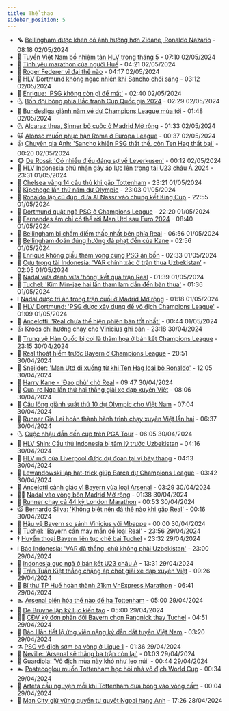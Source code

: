 ```yaml
---
title: Thể thao
sidebar_position: 5
---
```


<!-- vnexpress-the-thao:START -->
- 🪜 [Bellingham được khen có ảnh hưởng hơn Zidane, Ronaldo Nazario](https://vnexpress.net/bellingham-duoc-khen-co-anh-huong-hon-zidane-ronaldo-nazario-4741195.html) - 08:18 02/05/2024
- 🦩 [Tuyển Việt Nam bổ nhiệm tân HLV trong tháng 5](https://vnexpress.net/tuyen-viet-nam-bo-nhiem-tan-hlv-trong-thang-5-4741109.html) - 07:10 02/05/2024
- 🧰 [Tình yêu marathon của người Huế](https://vnexpress.net/tinh-yeu-marathon-cua-nguoi-hue-4738131.html) - 04:21 02/05/2024
- 🤗 [Roger Federer vĩ đại thế nào](https://vnexpress.net/roger-federer-vi-dai-the-nao-4740990.html) - 04:17 02/05/2024
- 🥳 [HLV Dortmund không ngạc nhiên khi Sancho chói sáng](https://vnexpress.net/hlv-dortmund-khong-ngac-nhien-khi-sancho-choi-sang-4741015.html) - 03:12 02/05/2024
- 🦣 [Enrique: &#39;PSG không còn gì để mất&#39;](https://vnexpress.net/enrique-psg-khong-con-gi-de-mat-4740932.html) - 02:40 02/05/2024
- 🌜 [Bốn đội bóng phía Bắc tranh Cup Quốc gia 2024](https://vnexpress.net/bon-doi-bong-phia-bac-tranh-cup-quoc-gia-2024-4740955.html) - 02:29 02/05/2024
- 🫶 [Bundesliga giành năm vé dự Champions League mùa tới](https://vnexpress.net/bundesliga-gianh-nam-ve-du-champions-league-mua-toi-4740860.html) - 01:48 02/05/2024
- 🌜 [Alcaraz thua, Sinner bỏ cuộc ở Madrid Mở rộng](https://vnexpress.net/alcaraz-thua-sinner-bo-cuoc-o-madrid-mo-rong-4740923.html) - 01:33 02/05/2024
- 😺 [Alonso muốn phục hận Roma ở Europa League](https://vnexpress.net/alonso-muon-phuc-han-roma-o-europa-league-4737927.html) - 00:37 02/05/2024
- 👍 [Chuyên gia Anh: &#39;Sancho khiến PSG thất thế, còn Ten Hag thất bại&#39;](https://vnexpress.net/chuyen-gia-anh-sancho-khien-psg-that-the-con-ten-hag-that-bai-4740856.html) - 00:20 02/05/2024
- 🐵 [De Rossi: &#39;Có nhiều điều đáng sợ về Leverkusen&#39;](https://vnexpress.net/de-rossi-co-nhieu-dieu-dang-so-ve-leverkusen-4740857.html) - 00:12 02/05/2024
- 💫 [HLV Indonesia phủ nhận gây áp lực lên trọng tài U23 châu Á 2024](https://vnexpress.net/hlv-indonesia-phu-nhan-gay-ap-luc-len-trong-tai-u23-chau-a-2024-4740835.html) - 23:31 01/05/2024
- 🦆 [Chelsea vắng 14 cầu thủ khi gặp Tottenham](https://vnexpress.net/chelsea-vang-14-cau-thu-khi-gap-tottenham-4740849.html) - 23:21 01/05/2024
- 🙉 [Kipchoge lần thứ năm dự Olympic](https://vnexpress.net/kipchoge-lan-thu-nam-du-olympic-4740845.html) - 23:03 01/05/2024
- 📝 [Ronaldo lập cú đúp, đưa Al Nassr vào chung kết King Cup](https://vnexpress.net/ronaldo-lap-cu-dup-dua-al-nassr-vao-chung-ket-king-cup-4740844.html) - 22:55 01/05/2024
- 💯 [Dortmund quật ngã PSG ở Champions League](https://vnexpress.net/dortmund-quat-nga-psg-o-champions-league-4740842.html) - 22:20 01/05/2024
- 🌈 [Fernandes ám chỉ có thể rời Man Utd sau Euro 2024](https://vnexpress.net/fernandes-am-chi-co-the-roi-man-utd-sau-euro-2024-4740714.html) - 08:40 01/05/2024
- 🦩 [Bellingham bị chấm điểm thấp nhất bên phía Real](https://vnexpress.net/bellingham-bi-cham-diem-thap-nhat-ben-phia-real-4740661.html) - 06:56 01/05/2024
- 🐲 [Bellingham đoán đúng hướng đá phạt đền của Kane](https://vnexpress.net/bellingham-doan-dung-huong-da-phat-den-cua-kane-4740662.html) - 02:56 01/05/2024
- 🌁 [Enrique không giấu tham vọng cùng PSG ăn bốn](https://vnexpress.net/enrique-khong-giau-tham-vong-cung-psg-an-bon-4740640.html) - 02:33 01/05/2024
- 💯 [Cựu trọng tài Indonesia: &#39;VAR chính xác ở trận thua Uzbekistan’](https://vnexpress.net/cuu-trong-tai-indonesia-var-chinh-xac-o-tran-thua-uzbekistan-4740664.html) - 02:05 01/05/2024
- 🌝 [Nadal vừa đánh vừa &#39;hóng&#39; kết quả trận Real](https://vnexpress.net/nadal-vua-danh-vua-hong-ket-qua-tran-real-4740655.html) - 01:39 01/05/2024
- 🤖 [Tuchel: &#39;Kim Min-jae hai lần tham lam dẫn đến bàn thua&#39;](https://vnexpress.net/tuchel-kim-min-jae-hai-lan-tham-lam-dan-den-ban-thua-4740637.html) - 01:36 01/05/2024
- 🕯 [Nadal được tri ân trong trận cuối ở Madrid Mở rộng](https://vnexpress.net/nadal-duoc-tri-an-trong-tran-cuoi-o-madrid-mo-rong-4740645.html) - 01:18 01/05/2024
- 🧰 [HLV Dortmund: &#39;PSG được xây dựng để vô địch Champions League&#39;](https://vnexpress.net/hlv-dortmund-psg-duoc-xay-dung-de-vo-dich-champions-league-4740641.html) - 01:09 01/05/2024
- 🥳 [Ancelotti: &#39;Real chưa thể hiện phiên bản tốt nhất&#39;](https://vnexpress.net/ancelotti-real-chua-the-hien-phien-ban-tot-nhat-4740623.html) - 00:44 01/05/2024
- 👍 [Kroos chỉ hướng chạy cho Vinicius ghi bàn](https://vnexpress.net/kroos-chi-huong-chay-cho-vinicius-ghi-ban-4740619.html) - 23:18 30/04/2024
- 💪 [Trung vệ Hàn Quốc bị coi là thảm họa ở bán kết Champions League](https://vnexpress.net/trung-ve-han-quoc-bi-coi-la-tham-hoa-o-ban-ket-champions-league-4740618.html) - 23:15 30/04/2024
- 👹 [Real thoát hiểm trước Bayern ở Champions League](https://vnexpress.net/real-thoat-hiem-truoc-bayern-o-champions-league-4740615.html) - 20:51 30/04/2024
- 🧰 [Sneijder: &#39;Man Utd đi xuống từ khi Ten Hag loại bỏ Ronaldo&#39;](https://vnexpress.net/sneijder-man-utd-di-xuong-tu-khi-ten-hag-loai-bo-ronaldo-4740568.html) - 12:05 30/04/2024
- 🚀 [Harry Kane - &#39;Đao phủ&#39; chờ Real](https://vnexpress.net/harry-kane-dao-phu-cho-real-4740535.html) - 09:47 30/04/2024
- 🎃 [Cua-rơ Nga lần thứ hai thắng giải xe đạp xuyên Việt](https://vnexpress.net/cua-ro-nga-lan-thu-hai-thang-giai-xe-dap-xuyen-viet-4740519.html) - 08:06 30/04/2024
- 🧰 [Cầu lông giành suất thứ 10 dự Olympic cho Việt Nam](https://vnexpress.net/cau-long-gianh-suat-thu-10-du-olympic-cho-viet-nam-4736950.html) - 07:04 30/04/2024
- 👀 [Runner Gia Lai hoàn thành hành trình chạy xuyên Việt lần hai](https://vnexpress.net/runner-gia-lai-hoan-thanh-hanh-trinh-chay-xuyen-viet-lan-hai-4740468.html) - 06:37 30/04/2024
- 🌜 [Cuộc nhậu dẫn đến cup trên PGA Tour](https://vnexpress.net/cuoc-nhau-dan-den-cup-tren-pga-tour-4740489.html) - 06:05 30/04/2024
- 🫶 [HLV Shin: Cầu thủ Indonesia bị tâm lý trước Uzbekistan](https://vnexpress.net/hlv-shin-cau-thu-indonesia-bi-tam-ly-truoc-uzbekistan-4740440.html) - 04:16 30/04/2024
- 🦄 [HLV mới của Liverpool được dự đoán tại vị bảy tháng](https://vnexpress.net/hlv-moi-cua-liverpool-duoc-du-doan-tai-vi-bay-thang-4740448.html) - 04:13 30/04/2024
- 🥳 [Lewandowski lập hat-trick giúp Barca dự Champions League](https://vnexpress.net/lewandowski-lap-hat-trick-giup-barca-du-champions-league-4740413.html) - 03:42 30/04/2024
- 🐲 [Ancelotti cảnh giác vì Bayern vừa loại Arsenal](https://vnexpress.net/ancelotti-canh-giac-vi-bayern-vua-loai-arsenal-4740427.html) - 03:29 30/04/2024
- 🧑‍🏫 [Nadal vào vòng bốn Madrid Mở rộng](https://vnexpress.net/nadal-vao-vong-bon-madrid-mo-rong-4740396.html) - 01:38 30/04/2024
- 🤔 [Runner chạy cả 44 kỳ London Marathon](https://vnexpress.net/runner-chay-ca-44-ky-london-marathon-4740365.html) - 00:53 30/04/2024
- 😺 [Bernardo Silva: &#39;Không biết nên đá thế nào khi gặp Real&#39;](https://vnexpress.net/bernardo-silva-khong-biet-nen-da-the-nao-khi-gap-real-4740363.html) - 00:16 30/04/2024
- 💪 [Hậu vệ Bayern so sánh Vinicius với Mbappe](https://vnexpress.net/hau-ve-bayern-so-sanh-vinicius-voi-mbappe-4740358.html) - 00:00 30/04/2024
- 💼 [Tuchel: &#39;Bayern cần may mắn để loại Real&#39;](https://vnexpress.net/tuchel-bayern-can-may-man-de-loai-real-4740357.html) - 23:56 29/04/2024
- 🕴 [Huyền thoại Bayern liên tục chê bai Tuchel](https://vnexpress.net/huyen-thoai-bayern-lien-tuc-che-bai-tuchel-4739670.html) - 23:32 29/04/2024
- 🕯 [Báo Indonesia: &#39;VAR đã thắng, chứ không phải Uzbekistan&#39;](https://vnexpress.net/bao-indonesia-var-da-thang-chu-khong-phai-uzbekistan-4740347.html) - 23:00 29/04/2024
- 📝 [Indonesia gục ngã ở bán kết U23 châu Á](https://vnexpress.net/u23-indonesia-vs-u23-uzbekistan-4740296-tong-thuat.html) - 13:31 29/04/2024
- 🧐 [Trần Tuấn Kiệt thắng chặng áp chót giải xe đạp xuyên Việt](https://vnexpress.net/tran-tuan-kiet-thang-chang-ap-chot-giai-xe-dap-xuyen-viet-4740263.html) - 09:26 29/04/2024
- 🙉 [Bí thư TP Huế hoàn thành 21km VnExpress Marathon](https://vnexpress.net/bi-thu-tp-hue-hoan-thanh-21km-vnexpress-marathon-4738660.html) - 06:41 29/04/2024
- 🏊 [Arsenal biến hóa thế nào để hạ Tottenham](https://vnexpress.net/arsenal-bien-hoa-the-nao-de-ha-tottenham-4740195.html) - 05:00 29/04/2024
- 🌊 [De Bruyne lập kỷ lục kiến tạo](https://vnexpress.net/de-bruyne-lap-ky-luc-kien-tao-4740139.html) - 05:00 29/04/2024
- 👨‍🏫 [CĐV ký đơn phản đối Bayern chọn Rangnick thay Tuchel](https://vnexpress.net/cdv-ky-don-phan-doi-bayern-chon-rangnick-thay-tuchel-4740193.html) - 04:51 29/04/2024
- 🥷 [Báo Hàn tiết lộ ứng viên nặng ký dẫn dắt tuyển Việt Nam](https://vnexpress.net/bao-han-tiet-lo-ung-vien-nang-ky-dan-dat-tuyen-viet-nam-4740169.html) - 03:20 29/04/2024
- ⚗️ [PSG vô địch sớm ba vòng ở Ligue 1](https://vnexpress.net/psg-vo-dich-som-ba-vong-o-ligue-1-4740111.html) - 01:36 29/04/2024
- 🌮 [Neville: &#39;Arsenal sẽ thắng ba trận còn lại&#39;](https://vnexpress.net/neville-arsenal-se-thang-ba-tran-con-lai-4740114.html) - 01:03 29/04/2024
- 🤩 [Guardiola: &#39;Vô địch mùa này khó như leo núi&#39;](https://vnexpress.net/guardiola-vo-dich-mua-nay-kho-nhu-leo-nui-4740107.html) - 00:44 29/04/2024
- 🏊 [Postecoglou muốn Tottenham học hỏi nhà vô địch World Cup](https://vnexpress.net/postecoglou-muon-tottenham-hoc-hoi-nha-vo-dich-world-cup-4737951.html) - 00:34 29/04/2024
- 🐎 [Arteta cầu nguyện mỗi khi Tottenham đưa bóng vào vòng cấm](https://vnexpress.net/arteta-cau-nguyen-moi-khi-tottenham-dua-bong-vao-vong-cam-4738410.html) - 00:04 29/04/2024
- 💫 [Man City giữ vững quyền tự quyết Ngoại hạng Anh](https://vnexpress.net/man-city-giu-vung-quyen-tu-quyet-ngoai-hang-anh-4740088.html) - 17:26 28/04/2024<!-- vnexpress-the-thao:END -->
